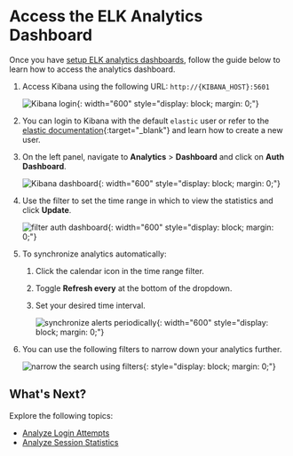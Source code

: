 # Access the ELK Analytics Dashboard

Once you have [setup ELK analytics dashboards]({{base_path}}/deploy/elk-analytics-installation-guide), follow the guide below to learn how to access the analytics dashboard.

1. Access Kibana using the following URL:
    <code>http://{KIBANA_HOST}:5601</code>

    ![Kibana login]({{base_path}}/assets/img/elk-analytics/accessing-analytics-dashboard/accessing-analytics-dashboard-1.png){: width="600" style="display: block; margin: 0;"}

2. You can login to Kibana with the default `elastic` user or refer to the [elastic documentation](https://www.elastic.co/guide/en/elasticsearch/reference/current/users-command.html){:target="_blank"} and learn how to create a new user.

3. On the left panel, navigate to **Analytics** > **Dashboard** and click on **Auth Dashboard**.

    ![Kibana dashboard]({{base_path}}/assets/img/elk-analytics/accessing-analytics-dashboard/accessing-analytics-dashboard-2.png){: width="600" style="display: block; margin: 0;"}

4. Use the filter to set the time range in which to view the statistics and click **Update**.

    ![filter auth dashboard]({{base_path}}/assets/img/elk-analytics/accessing-analytics-dashboard/accessing-analytics-dashboard-5.png){: width="600" style="display: block; margin: 0;"}

5. To synchronize analytics automatically:
    1. Click the calendar icon in the time range filter.
    2. Toggle **Refresh every** at the bottom of the dropdown.
    3. Set your desired time interval.

        ![synchronize alerts periodically]({{base_path}}/assets/img/elk-analytics/accessing-analytics-dashboard/accessing-analytics-dashboard-6.png){: width="600" style="display: block; margin: 0;"}

6. You can use the following filters to narrow down your analytics further.

    ![narrow the search using filters]({{base_path}}/assets/img/elk-analytics/accessing-analytics-dashboard/accessing-analytics-dashboard-7.png){: style="display: block; margin: 0;"}


## What's Next?

Explore the following topics:

- [Analyze Login Attempts]({{base_path}}/guides/analytics/analyzing-login-attempts/)
- [Analyze Session Statistics]({{base_path}}/guides/analytics/analyzing-active-sessions/)